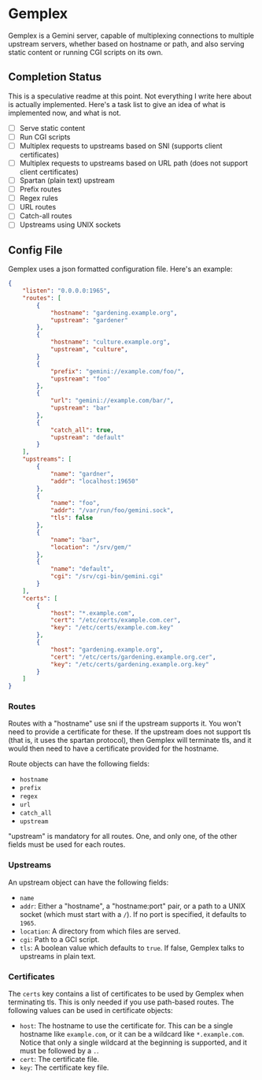 # Gemplex

Gemplex is a Gemini server, capable of multiplexing connections to multiple
upstream servers, whether based on hostname or path, and also serving static
content or running CGI scripts on its own.

## Completion Status

This is a speculative readme at this point. Not everything I write here about is
actually implemented. Here's a task list to give an idea of what is implemented
now, and what is not.

 - [ ] Serve static content
 - [ ] Run CGI scripts
 - [ ] Multiplex requests to upstreams based on SNI (supports client certificates)
 - [ ] Multiplex requests to upstreams based on URL path (does not support client certificates)
 - [ ] Spartan (plain text) upstream
 - [ ] Prefix routes
 - [ ] Regex rules
 - [ ] URL routes
 - [ ] Catch-all routes
 - [ ] Upstreams using UNIX sockets
 
## Config File

Gemplex uses a json formatted configuration file. Here's an example:

``` json
{
    "listen": "0.0.0.0:1965",
    "routes": [
        {
            "hostname": "gardening.example.org",
            "upstream": "gardener"
        },
        {
            "hostname": "culture.example.org",
            "upstream", "culture",
        }
        {
            "prefix": "gemini://example.com/foo/",
            "upstream": "foo"
        },
        {
            "url": "gemini://example.com/bar/",
            "upstream": "bar"
        },
        {
            "catch_all": true,
            "upstream": "default"
        }
    ],
    "upstreams": [
        {
            "name": "gardner",
            "addr": "localhost:19650"
        },
        {
            "name": "foo",
            "addr": "/var/run/foo/gemini.sock",
            "tls": false
        },
        {
            "name": "bar",
            "location": "/srv/gem/"
        },
        {
            "name": "default",
            "cgi": "/srv/cgi-bin/gemini.cgi"
        }
    ],
    "certs": [
        {
            "host": "*.example.com",
            "cert": "/etc/certs/example.com.cer",
            "key": "/etc/certs/example.com.key"
        },
        {
            "host": "gardening.example.org",
            "cert": "/etc/certs/gardening.example.org.cer",
            "key": "/etc/certs/gardening.example.org.key"
        }
    ]
}
```

### Routes

Routes with a "hostname" use sni if the upstream supports it. You won't need to
provide a certificate for these. If the upstream does not support tls (that is,
it uses the spartan protocol), then Gemplex will terminate tls, and it would
then need to have a certificate provided for the hostname.

Route objects can have the following fields:

 - `hostname`
 - `prefix`
 - `regex`
 - `url`
 - `catch_all`
 - `upstream`

"upstream" is mandatory for all routes. One, and only one, of the other fields
must be used for each routes.

### Upstreams

An upstream object can have the following fields:

 - `name`
 - `addr`: Either a "hostname", a "hostname:port" pair, or a path to a UNIX
   socket (which must start with a `/`). If no port is specified, it defaults to
   `1965`.
 - `location`: A directory from which files are served.
 - `cgi`: Path to a GCI script.
 - `tls`: A boolean value which defaults to `true`. If false, Gemplex talks to
   upstreams in plain text.

### Certificates

The `certs` key contains a list of certificates to be used by Gemplex when
terminating tls. This is only needed if you use path-based routes. The following
values can be used in certificate objects:

 - `host`: The hostname to use the certificate for. This can be a single
   hostname like `example.com`, or it can be a wildcard like `*.example.com`.
   Notice that only a single wildcard at the beginning is supported, and it must
   be followed by a `.`.
 - `cert`: The certificate file.
 - `key`: The certificate key file.
